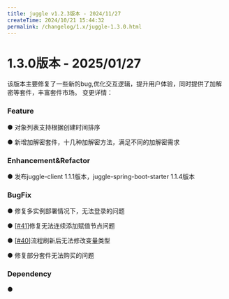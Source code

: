 ```yaml
---
title: juggle v1.2.3版本 - 2024/11/27
createTime: 2024/10/21 15:44:32
permalink: /changelog/1.x/juggle-1.3.0.html
---
```

# 1.3.0版本 - 2025/01/27
该版本主要修复了一些新的bug,优化交互逻辑，提升用户体验，同时提供了加解密等套件，丰富套件市场。
变更详情：

### Feature

● 对象列表支持根据创建时间排序

● 新增加解密套件，十几种加解密方法，满足不同的加解密需求



### Enhancement&Refactor

● 发布juggle-client 1.1.1版本，juggle-spring-boot-starter 1.1.4版本




### BugFix

● 修复多实例部署情况下，无法登录的问题

● [[#41](https://github.com/somta/Juggle/issues/41)]修复无法连续添加赋值节点问题

● [[#40](https://github.com/somta/Juggle/issues/40)]流程刷新后无法修改变量类型

● 修复部分套件无法购买的问题



### Dependency

● 